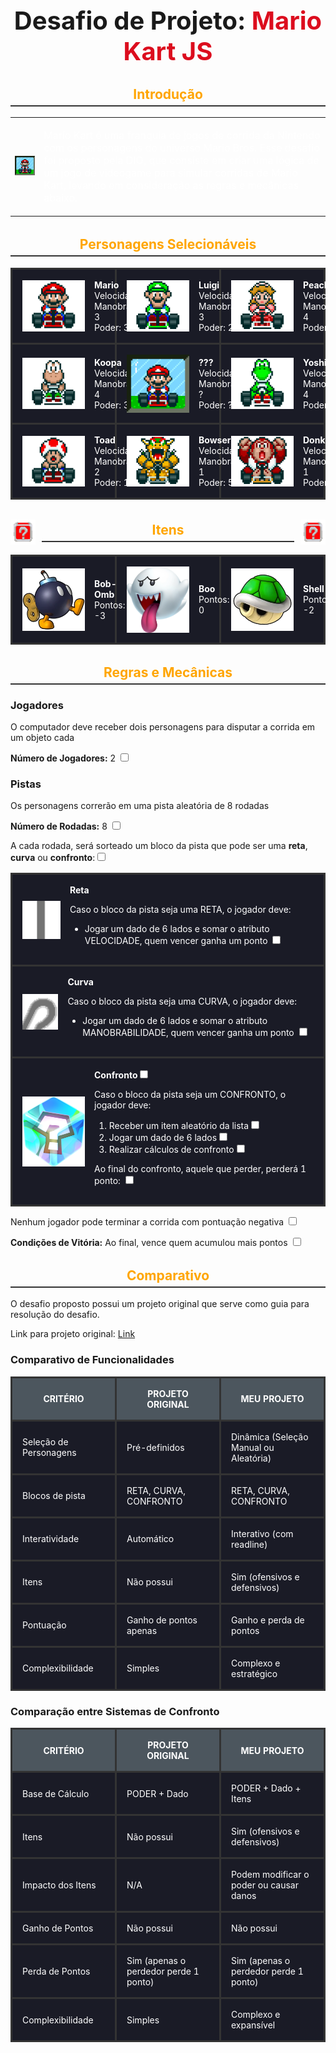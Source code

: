 <h1 style="text-align: center; font-size: 2.5rem;"> Desafio de Projeto: <span style="color:rgb(220, 13, 30)">Mario Kart JS</span></h1>

<h2 style="color: #ffa500; border-bottom: 2px solid #333; padding-bottom: 0.3rem; margin-top: 2rem; text-align: center">Introdução</h2>

<table>
    <tr>
        <td>
            <img src="./docs/characters/header.gif" width="200" alt="Mario Kart">
        </td>
        <td>
            <p style="font-size: 1rem; color: #fff;">
            Mario Kart é uma franquia de jogos de corrida da Nintendo com os personagens do universo Mario Bros. Esse desafio foi proposto pela DIO, que consiste em criar uma lógica de um jogo de videogame para simular corridas de Mario Kart, levando em consideração as regras e mecânicas abaixo.
            </p>
        </td>
    </tr>
</table>

<h2 style="color: #ffa500; border-bottom: 2px solid #333; padding-bottom: 0.3rem; margin-top: 2rem; text-align: center">Personagens Selecionáveis</h2>

<table style="width: 100%; border-collapse: collapse; margin-top: 1rem; background-color: #1a1b26; color: #fff;">
    <tr>
        <td style="width: 33.33%; padding: 1rem; border: 3px solid #333; vertical-align: middle;">
            <div style="display: flex; align-items: center;">
                <img src="./docs/characters/mario.gif" alt="Mario" width="100px" style="margin-right: 15px;">
                <div>
                    <strong>Mario</strong><br>
                    Velocidade: 3<br>
                    Manobrabilidade: 3<br>
                    Poder: 3
                </div>
            </div>
        </td>
        <td style="width: 33.33%; padding: 1rem; border: 3px solid #333; vertical-align: middle;">
            <div style="display: flex; align-items: center;">
                <img src="./docs/characters/luigi.gif" alt="Luigi" width="100px" style="margin-right: 15px;">
                <div>
                    <strong>Luigi</strong><br>
                    Velocidade: 4<br>
                    Manobrabilidade: 3<br>
                    Poder: 2
                </div>
            </div>
        </td>
        <td style="width: 33.33%; padding: 1rem; border: 3px solid #333; vertical-align: middle;">
            <div style="display: flex; align-items: center;">
                <img src="./docs/characters/peach.gif" alt="Peach" width="100px" style="margin-right: 15px;">
                <div>
                    <strong>Peach</strong><br>
                    Velocidade: 3<br>
                    Manobrabilidade: 4<br>
                    Poder: 2
                </div>
            </div>
        </td>
    </tr>
    <tr>
        <td style="width: 33.33%; padding: 1rem; border: 3px solid #333; vertical-align: middle;">
            <div style="display: flex; align-items: center;">
                <img src="./docs/characters/koopa.gif" alt="Koopa" width="100px" style="margin-right: 15px;">
                <div>
                    <strong>Koopa</strong><br>
                    Velocidade: 3<br>
                    Manobrabilidade: 4<br>
                    Poder: 3
                </div>
            </div>
        </td>
        <td style="width: 33.33%; padding: 1rem; border: 3px solid #333; vertical-align: middle;">
            <div style="display: flex; align-items: center;">
                <img src="./docs/characters/header.gif" alt="Mario Kart" width="100px" style="margin-right: 15px;">
                <div>
                    <strong>???</strong><br>
                    Velocidade: ?<br>
                    Manobrabilidade: ?<br>
                    Poder: ?
                </div>
            </div>
        </td>
        <td style="width: 33.33%; padding: 1rem; border: 3px solid #333; vertical-align: middle;">
            <div style="display: flex; align-items: center;">
                <img src="./docs/characters/yoshi.gif" alt="Yoshi" width="100px" style="margin-right: 15px;">
                <div>
                    <strong>Yoshi</strong><br>
                    Velocidade: 4<br>
                    Manobrabilidade: 4<br>
                    Poder: 3
                </div>
            </div>
        </td>
    </tr>
    <tr>
        <td style="width: 33.33%; padding: 1rem; border: 3px solid #333; vertical-align: middle;">
            <div style="display: flex; align-items: center;">
                <img src="./docs/characters/toad.gif" alt="Toad" width="100px" style="margin-right: 15px;">
                <div>
                    <strong>Toad</strong><br>
                    Velocidade: 5<br>
                    Manobrabilidade: 2<br>
                    Poder: 1
                </div>
            </div>
        </td>
        <td style="width: 33.33%; padding: 1rem; border: 3px solid #333; vertical-align: middle;">
            <div style="display: flex; align-items: center;">
                <img src="./docs/characters/bowser.gif" alt="Bowser" width="100px" style="margin-right: 15px;">
                <div>
                    <strong>Bowser</strong><br>
                    Velocidade: 2<br>
                    Manobrabilidade: 1<br>
                    Poder: 5
                </div>
            </div>
        </td>
        <td style="width: 33.33%; padding: 1rem; border: 3px solid #333; vertical-align: middle;">
            <div style="display: flex; align-items: center;">
                <img src="./docs/characters/donkeykong.gif" alt="Donkey Kong" width="100px" style="margin-right: 15px;">
                <div>
                    <strong>Donkey Kong</strong><br>
                    Velocidade: 2<br>
                    Manobrabilidade: 1<br>
                    Poder: 5
                </div>
            </img>
        </td>
    </tr>
</table>

<div style="display: flex; align-items: center; width: 100%; margin-top: 2rem;">
    <img src="./docs/items/random.gif" width="40px" height="40px">
    <div style="flex: 1; border-bottom: 2px solid #333; margin: 0 10px;">
        <h2 style="color: #ffa500; padding-bottom: 0.3rem; margin: 0; text-align: center;">Itens</h2>
    </div>
    <img src="./docs/items/random.gif" width="40px" height="40px">
</div>


<table style="width: 100%; border-collapse: collapse; margin-top: 1rem; background-color: #1a1b26; color: #fff;">
    <tr>
        <td style="width: 33.33%; padding: 1rem; border: 3px solid #333; vertical-align: middle;">
            <div style="display: flex; align-items: center;">
                <img src="./docs/items/bomb.jpg" alt="Bob-Omb" width="100px" style="margin-right: 15px;">
                <div>
                    <strong>Bob-Omb</strong><br>
                    Pontos: -3
                </div>
            </div>
        </td>
        <td style="width: 33.33%; padding: 1rem; border: 3px solid #333; vertical-align: middle;">
            <div style="display: flex; align-items: center;">
                <img src="./docs/items/boo.png" alt="Boo" width="100px" style="margin-right: 15px;">
                <div>
                    <strong>Boo</strong><br>
                    Pontos: 0<br>
                </div>
            </div>
        </td>
        <td style="width: 33.33%; padding: 1rem; border: 3px solid #333; vertical-align: middle;">
            <div style="display: flex; align-items: center;">
                <img src="./docs/items/shell.jpg" alt="Shell" width="100px" style="margin-right: 15px;">
                <div>
                    <strong>Shell</strong><br>
                    Pontos: -2
                </div>
            </div>
        </td>
    </tr>
</table>

<h2 style="color: #ffa500; border-bottom: 2px solid #333; padding-bottom: 0.3rem; margin-top: 2rem; text-align: center">Regras e Mecânicas</h2>

<h3>Jogadores</h3>

<label for="jogadores-item">O computador deve receber dois personagens para disputar a corrida em um objeto cada</label>

<strong>Número de Jogadores:</strong> 2 <input type="checkbox" id="jogadores-item"/>

<h3>Pistas</h3>

<label for="pistas-1-item">Os personagens correrão em uma pista aleatória de 8 rodadas</label>

<strong>Número de Rodadas:</strong> 8 
<input type="checkbox" id="pistas-1-item"/>

<label for="pistas-2-item">A cada rodada, será sorteado um bloco da pista que pode ser uma <strong>reta</strong>, <strong>curva</strong> ou <strong>confronto</strong>:<input type="checkbox" id="pistas-2-item"/></label>

<table style="width: 100%; border-collapse: collapse; margin-top: 1rem; background-color: #1a1b26; color: #fff;">
    <tr>
        <td style="padding: 1rem; border: 3px solid #333; vertical-align: middle;">
            <div style="display: flex; align-items: center;">
                <img src="./docs/maps/trechoreta.png" alt="Reta" width="100px" style="margin-right: 15px;">
                <div>
                    <strong>Reta</strong>
                    <p>Caso o bloco da pista seja uma RETA, o jogador deve:</p>
                    <ul>
                        <li>Jogar um dado de 6 lados e somar o atributo VELOCIDADE, quem vencer ganha um ponto <input type="checkbox" id="pistas-2-1-item"/></li> 
                    </ul>
                </div>
            </div>
        </td>
    </tr>
    <tr>
        <td style="padding: 1rem; border: 3px solid #333; vertical-align: middle;">
            <div style="display: flex; align-items: center;">
                <img src="./docs/maps/trechocurva.png" alt="Curva" width="100px" style="margin-right: 15px;">
                <div>
                    <strong>Curva</strong>
                    <p>Caso o bloco da pista seja uma CURVA, o jogador deve:</p>
                    <ul>
                        <li>Jogar um dado de 6 lados e somar o atributo MANOBRABILIDADE, quem vencer ganha um ponto <input type="checkbox" id="pistas-2-2-item"/></li> 
                    </ul>
                </div>
            </div>
        </td>
    </tr>
    <tr>
        <td style="padding: 1rem; border: 3px solid #333; vertical-align: middle;">
            <div style="display: flex; align-items: center;">
                <img src="./docs/items/box.png" alt="Confronto" width="100px" style="margin-right: 15px;">
                <div>
                    <strong>Confronto</strong><input type="checkbox" id="pistas-2-3-item"/>
                    <p>Caso o bloco da pista seja um CONFRONTO, o jogador deve:</p>
                    <ol>
                        <li>Receber um item aleatório da lista<input type="checkbox" id="pistas-2-3-1-item"/></li>
                        <li>Jogar um dado de 6 lados<input type="checkbox" id="pistas-2-3-2-item"/></li>
                        <li>Realizar cálculos de confronto<input type="checkbox" id="pistas-2-3-3-item"/></li>
                    </ol>
                    <p>Ao final do confronto, aquele que perder, perderá 1 ponto: <input type="checkbox" id="pistas-2-3-4-item"/></p>
                </div>
            </div>
        </td>
    </tr>
</table>

<label for="pistas-2-4-item">Nenhum jogador pode terminar a corrida com pontuação negativa <input type="checkbox" id="pistas-2-4-item"/></label>


<strong>Condições de Vitória:</strong> <label for="vitoria-item">Ao final, vence quem acumulou mais pontos</label> <input type="checkbox" id="-item"/>

<h2 style="color: #ffa500; border-bottom: 2px solid #333; padding-bottom: 0.3rem; margin-top: 2rem; text-align: center">Comparativo</h2>

O desafio proposto possui um projeto original que serve como guia para resolução do desafio.

Link para projeto original: [Link](https://github.com/digitalinnovationone/formacao-nodejs/tree/main/03-projeto-mario-kart)

<h3>Comparativo de Funcionalidades</h3>

<table style="width: 100%; border-collapse: collapse; margin-top: 1rem; background-color: #1a1b26; color: #fff;">
    <thead style="background-color: #4C565E">
        <tr>
            <th style="padding: 1rem; border: 3px solid #333; vertical-align: middle; text-align: center">CRITÉRIO</th>
            <th style="padding: 1rem; border: 3px solid #333; vertical-align: middle; text-align: center">PROJETO ORIGINAL</th>
            <th style="padding: 1rem; border: 3px solid #333; vertical-align: middle; text-align: center">MEU PROJETO</th>
        </tr>
    </thead>
    <tbody>
        <tr>
            <td style="width: 33.33%; padding: 1rem; border: 3px solid #333; vertical-align: middle;">
            Seleção de Personagens
            </td>
            <td style="width: 33.33%; padding: 1rem; border: 3px solid #333; vertical-align: middle;">
            Pré-definidos 
            </td>
            <td style="width: 33.33%; padding: 1rem; border: 3px solid #333; vertical-align: middle;">
            Dinâmica (Seleção Manual ou Aleatória)
            </td>
        </tr>
        <tr>
            <td style="width: 33.33%; padding: 1rem; border: 3px solid #333; vertical-align: middle;">
            Blocos de pista
            </td>
            <td style="width: 33.33%; padding: 1rem; border: 3px solid #333; vertical-align: middle;">
            RETA, CURVA, CONFRONTO
            </td>
            <td style="width: 33.33%; padding: 1rem; border: 3px solid #333; vertical-align: middle;">
            RETA, CURVA, CONFRONTO
            </td>
        </tr>
        <tr>
            <td style="width: 33.33%; padding: 1rem; border: 3px solid #333; vertical-align: middle;">
            Interatividade
            </td>
            <td style="width: 33.33%; padding: 1rem; border: 3px solid #333; vertical-align: middle;">
            Automático
            </td>
            <td style="width: 33.33%; padding: 1rem; border: 3px solid #333; vertical-align: middle;">
            Interativo (com readline)
            </td>
        </tr>
        <tr>
            <td style="width: 33.33%; padding: 1rem; border: 3px solid #333; vertical-align: middle;">
            Itens
            </td>
            <td style="width: 33.33%; padding: 1rem; border: 3px solid #333; vertical-align: middle;">
            Não possui
            </td>
            <td style="width: 33.33%; padding: 1rem; border: 3px solid #333; vertical-align: middle;">
            Sim (ofensivos e defensivos)
            </td>
        </tr>
        <tr>
            <td style="width: 33.33%; padding: 1rem; border: 3px solid #333; vertical-align: middle;">
            Pontuação
            </td>
            <td style="width: 33.33%; padding: 1rem; border: 3px solid #333; vertical-align: middle;">
            Ganho de pontos apenas
            </td>
            <td style="width: 33.33%; padding: 1rem; border: 3px solid #333; vertical-align: middle;">
            Ganho e perda de pontos
            </td>
        </tr>
        <tr>
            <td style="width: 33.33%; padding: 1rem; border: 3px solid #333; vertical-align: middle;">
            Complexibilidade
            </td>
            <td style="width: 33.33%; padding: 1rem; border: 3px solid #333; vertical-align: middle;">
            Simples
            </td>
            <td style="width: 33.33%; padding: 1rem; border: 3px solid #333; vertical-align: middle;">
            Complexo e estratégico
            </td>
        </tr>
    </tbody>
</table>

<h3>Comparação entre Sistemas de Confronto</h3>

<table style="width: 100%; border-collapse: collapse; margin-top: 1rem; background-color: #1a1b26; color: #fff;">
    <thead style="background-color: #4C565E">
        <tr>
            <th style="padding: 1rem; border: 3px solid #333; vertical-align: middle; text-align: center">CRITÉRIO</th>
            <th style="padding: 1rem; border: 3px solid #333; vertical-align: middle; text-align: center">PROJETO ORIGINAL</th>
            <th style="padding: 1rem; border: 3px solid #333; vertical-align: middle; text-align: center">MEU PROJETO</th>
        </tr>
    </thead>
    <tbody>
        <tr>
            <td style="width: 33.33%; padding: 1rem; border: 3px solid #333; vertical-align: middle;">
            Base de Cálculo
            </td>
            <td style="width: 33.33%; padding: 1rem; border: 3px solid #333; vertical-align: middle;">
            PODER + Dado
            </td>
            <td style="width: 33.33%; padding: 1rem; border: 3px solid #333; vertical-align: middle;">
            PODER + Dado + Itens
            </td>
        </tr>
        <tr>
            <td style="width: 33.33%; padding: 1rem; border: 3px solid #333; vertical-align: middle;">
            Itens
            </td>
            <td style="width: 33.33%; padding: 1rem; border: 3px solid #333; vertical-align: middle;">
            Não possui
            </td>
            <td style="width: 33.33%; padding: 1rem; border: 3px solid #333; vertical-align: middle;">
            Sim (ofensivos e defensivos)
            </td>
        </tr>
        <tr>
            <td style="width: 33.33%; padding: 1rem; border: 3px solid #333; vertical-align: middle;">
            Impacto dos Itens
            </td>
            <td style="width: 33.33%; padding: 1rem; border: 3px solid #333; vertical-align: middle;">
            N/A
            </td>
            <td style="width: 33.33%; padding: 1rem; border: 3px solid #333; vertical-align: middle;">
            Podem modificar o poder ou causar danos
            </td>
        </tr>
        <tr>
            <td style="width: 33.33%; padding: 1rem; border: 3px solid #333; vertical-align: middle;">
            Ganho de Pontos
            </td>
            <td style="width: 33.33%; padding: 1rem; border: 3px solid #333; vertical-align: middle;">
            Não possui
            </td>
            <td style="width: 33.33%; padding: 1rem; border: 3px solid #333; vertical-align: middle;">
            Não possui
            </td>
        </tr>
        <tr>
            <td style="width: 33.33%; padding: 1rem; border: 3px solid #333; vertical-align: middle;">
            Perda de Pontos
            </td>
            <td style="width: 33.33%; padding: 1rem; border: 3px solid #333; vertical-align: middle;">
            Sim (apenas o perdedor perde 1 ponto)
            </td>
            </td>
            <td style="width: 33.33%; padding: 1rem; border: 3px solid #333; vertical-align: middle;">
            Sim (apenas o perdedor perde 1 ponto)
            </td>
        </tr>
        <tr>
            <td style="width: 33.33%; padding: 1rem; border: 3px solid #333; vertical-align: middle;">
            Complexibilidade
            </td>
            <td style="width: 33.33%; padding: 1rem; border: 3px solid #333; vertical-align: middle;">
            Simples
            </td>
            <td style="width: 33.33%; padding: 1rem; border: 3px solid #333; vertical-align: middle;">
            Complexo e expansível
            </td>
        </tr>
    </tbody>
</table>